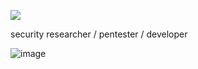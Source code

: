 
![](https://komarev.com/ghpvc/?username=cloutjs&color=green)

security researcher / pentester /  developer 

![image](https://encrypted-tbn0.gstatic.com/images?q=tbn:ANd9GcRhQzThM_AH2ALL3INkmM_pHTfdoeo5hHzY3m1DwqvNTSznJnUMFFKK6bqjG3Z0FR-w5Ho&usqp=CAU)
